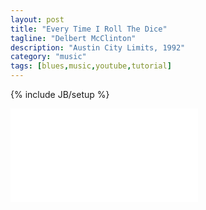 ```yaml
---
layout: post
title: "Every Time I Roll The Dice"
tagline: "Delbert McClinton"
description: "Austin City Limits, 1992"
category: "music"
tags: [blues,music,youtube,tutorial]
---
```

{% include JB/setup %}

<iframe class="youtube" src="//www.youtube.com/embed/q7tFeVLNH5E" frameborder="0" allowfullscreen="true"> </iframe>